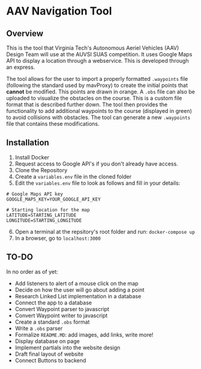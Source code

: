 # AAV Navigation Tool

## Overview

This is the tool that Virginia Tech's Autonomous Aeriel Vehicles (AAV) Design Team will use at the AUVSI SUAS competition. It uses Google Maps API to display a location through a webservice. This is developed through an express.

The tool allows for the user to import a properly formatted `.waypoints` file (following the standard used by mavProxy) to create the initial points that __cannot__ be modified. This points are drawn in orange. A `.obs` file can also be uploaded to visualize the obstacles on the course. This is a custom file format that is described further down. The tool then provides the functionality to add additional waypoints to the course (displayed in green) to avoid collisions with obstacles. The tool can generate a new `.waypoints` file that contains these modifications.

## Installation
1. Install Docker
2. Request access to Google API's if you don't already have access.
3. Clone the Repository
4. Create a `variables.env` file in the cloned folder
5. Edit the `variables.env` file to look as follows and fill in your details:
```
# Google Maps API key
GOOGLE_MAPS_KEY=YOUR_GOOGLE_API_KEY

# Starting location for the map
LATITUDE=STARTING_LATITUDE
LONGITUDE=STARTING_LONGITUDE
```
6. Open a terminal at the repsitory's root folder and run: `docker-compose up`
7. In a browser, go to `localhost:3000`

## TO-DO
In no order as of yet:

* Add listeners to alert of a mouse click on the map
* Decide on how the user will go about adding a point
* Research Linked List implementation in a database
* Connect the app to a database
* Convert Waypoint parser to javascript
* Convert Waypoint writer to javascript
* Create a standard `.obs` format
* Write a `.obs` parser
* Formalize `README.MD`: add images, add links, write more!
* Display database on page
* Implement partials into the website design
* Draft final layout of website
* Connect Buttons to backend
